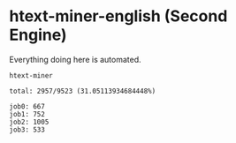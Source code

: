# htext-miner-english (Second Engine)

Everything doing here is automated.

```
htext-miner

total: 2957/9523 (31.05113934684448%)

job0: 667
job1: 752
job2: 1005
job3: 533
```